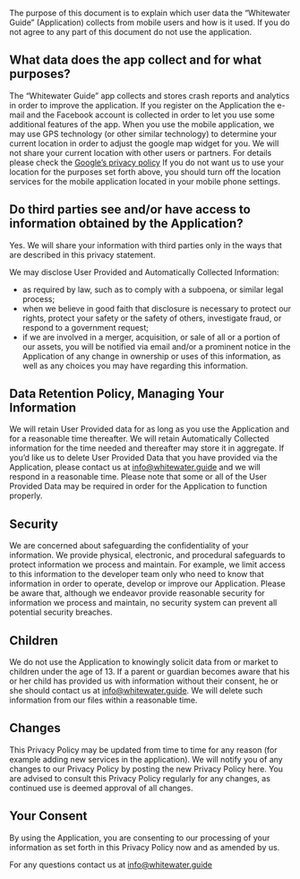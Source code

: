 The purpose of this document is to explain which user data the “Whitewater Guide” (Application) collects from mobile users and how is it used. If you do not agree to any part of this document do not use the application.

## What data does the app collect and for what purposes?

The “Whitewater Guide” app collects and stores crash reports and analytics in order to improve the application.
If you register on the Application the e-mail and the Facebook account is collected in order to let you use some additional features of the app. When you use the mobile application, we may use GPS technology (or other similar technology) to determine your current location in order to adjust the google map widget for you. We will not share your current location with other users or partners. For details please check the [Google’s privacy policy](https://www.google.com/policies/privacy/) If you do not want us to use your location for the purposes set forth above, you should turn off the location services for the mobile application located in your mobile phone settings.

## Do third parties see and/or have access to information obtained by the Application?

Yes. We will share your information with third parties only in the ways that are described in this privacy statement.

We may disclose User Provided and Automatically Collected Information:

- as required by law, such as to comply with a subpoena, or similar legal process;
- when we believe in good faith that disclosure is necessary to protect our rights, protect your safety or the safety of others, investigate fraud, or respond to a government request;
- if we are involved in a merger, acquisition, or sale of all or a portion of our assets, you will be notified via email and/or a prominent notice in the Application of any change in ownership or uses of this information, as well as any choices you may have regarding this information.

## Data Retention Policy, Managing Your Information

We will retain User Provided data for as long as you use the Application and for a reasonable time thereafter. We will retain Automatically Collected information for the time needed and thereafter may store it in aggregate. If you’d like us to delete User Provided Data that you have provided via the Application, please contact us at [info@whitewater.guide](info@whitewater.guide) and we will respond in a reasonable time. Please note that some or all of the User Provided Data may be required in order for the Application to function properly.
 
## Security

We are concerned about safeguarding the confidentiality of your information. We provide physical, electronic, and procedural safeguards to protect information we process and maintain. For example, we limit access to this information to the developer team only who need to know that information in order to operate, develop or improve our Application. Please be aware that, although we endeavor provide reasonable security for information we process and maintain, no security system can prevent all potential security breaches.

## Children

We do not use the Application to knowingly solicit data from or market to children under the age of 13. If a parent or guardian becomes aware that his or her child has provided us with information without their consent, he or she should contact us at [info@whitewater.guide](info@whitewater.guide). We will delete such information from our files within a reasonable time.

## Changes

This Privacy Policy may be updated from time to time for any reason (for example adding new services in the application). We will notify you of any changes to our Privacy Policy by posting the new Privacy Policy here. You are advised to consult this Privacy Policy regularly for any changes, as continued use is deemed approval of all changes.

## Your Consent

By using the Application, you are consenting to our processing of your information as set forth in this Privacy Policy now and as amended by us.

For any questions contact us at [info@whitewater.guide](info@whitewater.guide)
